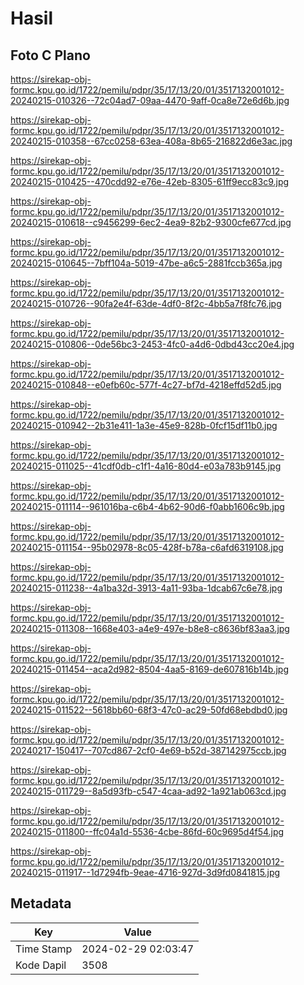 # Hasil

## Foto C Plano

https://sirekap-obj-formc.kpu.go.id/1722/pemilu/pdpr/35/17/13/20/01/3517132001012-20240215-010326--72c04ad7-09aa-4470-9aff-0ca8e72e6d6b.jpg

https://sirekap-obj-formc.kpu.go.id/1722/pemilu/pdpr/35/17/13/20/01/3517132001012-20240215-010358--67cc0258-63ea-408a-8b65-216822d6e3ac.jpg

https://sirekap-obj-formc.kpu.go.id/1722/pemilu/pdpr/35/17/13/20/01/3517132001012-20240215-010425--470cdd92-e76e-42eb-8305-61ff9ecc83c9.jpg

https://sirekap-obj-formc.kpu.go.id/1722/pemilu/pdpr/35/17/13/20/01/3517132001012-20240215-010618--c9456299-6ec2-4ea9-82b2-9300cfe677cd.jpg

https://sirekap-obj-formc.kpu.go.id/1722/pemilu/pdpr/35/17/13/20/01/3517132001012-20240215-010645--7bff104a-5019-47be-a6c5-2881fccb365a.jpg

https://sirekap-obj-formc.kpu.go.id/1722/pemilu/pdpr/35/17/13/20/01/3517132001012-20240215-010726--90fa2e4f-63de-4df0-8f2c-4bb5a7f8fc76.jpg

https://sirekap-obj-formc.kpu.go.id/1722/pemilu/pdpr/35/17/13/20/01/3517132001012-20240215-010806--0de56bc3-2453-4fc0-a4d6-0dbd43cc20e4.jpg

https://sirekap-obj-formc.kpu.go.id/1722/pemilu/pdpr/35/17/13/20/01/3517132001012-20240215-010848--e0efb60c-577f-4c27-bf7d-4218effd52d5.jpg

https://sirekap-obj-formc.kpu.go.id/1722/pemilu/pdpr/35/17/13/20/01/3517132001012-20240215-010942--2b31e411-1a3e-45e9-828b-0fcf15df11b0.jpg

https://sirekap-obj-formc.kpu.go.id/1722/pemilu/pdpr/35/17/13/20/01/3517132001012-20240215-011025--41cdf0db-c1f1-4a16-80d4-e03a783b9145.jpg

https://sirekap-obj-formc.kpu.go.id/1722/pemilu/pdpr/35/17/13/20/01/3517132001012-20240215-011114--961016ba-c6b4-4b62-90d6-f0abb1606c9b.jpg

https://sirekap-obj-formc.kpu.go.id/1722/pemilu/pdpr/35/17/13/20/01/3517132001012-20240215-011154--95b02978-8c05-428f-b78a-c6afd6319108.jpg

https://sirekap-obj-formc.kpu.go.id/1722/pemilu/pdpr/35/17/13/20/01/3517132001012-20240215-011238--4a1ba32d-3913-4a11-93ba-1dcab67c6e78.jpg

https://sirekap-obj-formc.kpu.go.id/1722/pemilu/pdpr/35/17/13/20/01/3517132001012-20240215-011308--1668e403-a4e9-497e-b8e8-c8636bf83aa3.jpg

https://sirekap-obj-formc.kpu.go.id/1722/pemilu/pdpr/35/17/13/20/01/3517132001012-20240215-011454--aca2d982-8504-4aa5-8169-de607816b14b.jpg

https://sirekap-obj-formc.kpu.go.id/1722/pemilu/pdpr/35/17/13/20/01/3517132001012-20240215-011522--5618bb60-68f3-47c0-ac29-50fd68ebdbd0.jpg

https://sirekap-obj-formc.kpu.go.id/1722/pemilu/pdpr/35/17/13/20/01/3517132001012-20240217-150417--707cd867-2cf0-4e69-b52d-387142975ccb.jpg

https://sirekap-obj-formc.kpu.go.id/1722/pemilu/pdpr/35/17/13/20/01/3517132001012-20240215-011729--8a5d93fb-c547-4caa-ad92-1a921ab063cd.jpg

https://sirekap-obj-formc.kpu.go.id/1722/pemilu/pdpr/35/17/13/20/01/3517132001012-20240215-011800--ffc04a1d-5536-4cbe-86fd-60c9695d4f54.jpg

https://sirekap-obj-formc.kpu.go.id/1722/pemilu/pdpr/35/17/13/20/01/3517132001012-20240215-011917--1d7294fb-9eae-4716-927d-3d9fd0841815.jpg


## Metadata

| Key        | Value               |
| ---------- | ------------------- |
| Time Stamp | 2024-02-29 02:03:47 |
| Kode Dapil | 3508                |




